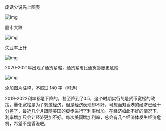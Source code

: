 废话少说先上图表

![img](https://picx.zhimg.com/80/v2-a57f6f049d24a88e9b86409f05573fb0_720w.png?source=d16d100b)





股市大跌

![img](https://pic1.zhimg.com/80/v2-9e0aca8153f31d10f3fc3f5344f5898c_720w.png?source=d16d100b)





失业率上升

![img](https://picx.zhimg.com/80/v2-048ade99272cfd1deec72d2ab358666e_720w.png?source=d16d100b)





2020-2021年出现了通货紧缩，通货紧缩比通货膨胀更危险

![img](https://picx.zhimg.com/80/v2-ce8dbde45ae414aacf9c0453ee2454b9_720w.png?source=d16d100b)





添加图片注释，不超过 140 字（可选）

2019-2022利率都是下降的，甚至降到了0.5，这个时期实行的是货币宽松的政策，量化宽松是为了刺激经济，但是经济表现却不好，可想而知香港的经济已经十分差了，最近几个月跟随美国的脚步进行了利率增加。在经济如此不好的情况下，利率增加只会让经济更加不好。每次美国增加利率，总会有几个经济体发生经济危机，希望不是香港吧。